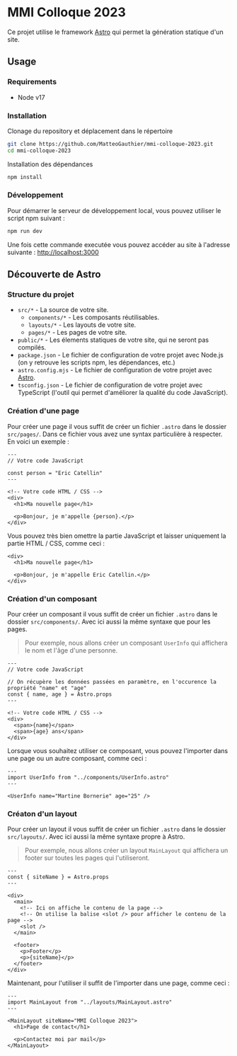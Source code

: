 # MMI Colloque 2023

Ce projet utilise le framework [Astro](https://astro.build) qui permet la génération statique d'un site.

## Usage

### Requirements

- Node v17

### Installation

Clonage du repository et déplacement dans le répertoire

```bash
git clone https://github.com/MatteoGauthier/mmi-colloque-2023.git
cd mmi-colloque-2023
```

Installation des dépendances

```bash
npm install
```

### Développement

Pour démarrer le serveur de développement local, vous pouvez utiliser le script npm suivant :

```bash
npm run dev
```

Une fois cette commande executée vous pouvez accéder au site à l'adresse suivante : [http://localhost:3000](http://localhost:3000)

## Découverte de Astro

### Structure du projet

- `src/*` - La source de votre site.
  - `components/*` - Les composants réutilisables.
  - `layouts/*` - Les layouts de votre site.
  - `pages/*` - Les pages de votre site.
- `public/*` - Les élements statiques de votre site, qui ne seront pas compilés.
- `package.json` - Le fichier de configuration de votre projet avec Node.js (on y retrouve les scripts npm, les dépendances, etc.)
- `astro.config.mjs` - Le fichier de configuration de votre projet avec [Astro](https://docs.astro.build/en/guides/configuring-astro/).
- `tsconfig.json` - Le fichier de configuration de votre projet avec TypeScript (l'outil qui permet d'améliorer la qualité du code JavaScript).

### Création d'une page

Pour créer une page il vous suffit de créer un fichier `.astro` dans le dossier `src/pages/`. Dans ce fichier vous avez une syntax particulière à respecter. En voici un exemple :

```astro
---
// Votre code JavaScript

const person = "Eric Catellin"
---

<!-- Votre code HTML / CSS -->
<div>
  <h1>Ma nouvelle page</h1>

  <p>Bonjour, je m'appelle {person}.</p>
</div>
```

Vous pouvez très bien omettre la partie JavaScript et laisser uniquement la partie HTML / CSS, comme ceci :

```astro
<div>
  <h1>Ma nouvelle page</h1>

  <p>Bonjour, je m'appelle Eric Catellin.</p>
</div>
```

### Création d'un composant

Pour créer un composant il vous suffit de créer un fichier `.astro` dans le dossier `src/components/`. Avec ici aussi la même syntaxe que pour les pages.

> Pour exemple, nous allons créer un composant `UserInfo` qui affichera le nom et l'âge d'une personne.

```astro
---
// Votre code JavaScript

// On récupère les données passées en paramètre, en l'occurence la propriété "name" et "age"
const { name, age } = Astro.props
---

<!-- Votre code HTML / CSS -->
<div>
  <span>{name}</span>
  <span>{age} ans</span>
</div>
```

Lorsque vous souhaitez utiliser ce composant, vous pouvez l'importer dans une page ou un autre composant, comme ceci :

```astro
---
import UserInfo from "../components/UserInfo.astro"
---

<UserInfo name="Martine Bornerie" age="25" />
```

### Créaton d'un layout

Pour créer un layout il vous suffit de créer un fichier `.astro` dans le dossier `src/layouts/`. Avec ici aussi la même syntaxe propre à Astro.

> Pour exemple, nous allons créer un layout `MainLayout` qui affichera un footer sur toutes les pages qui l'utiliseront.

```astro
---
const { siteName } = Astro.props
---

<div>
  <main>
    <!-- Ici on affiche le contenu de la page -->
    <!-- On utilise la balise <slot /> pour afficher le contenu de la page -->
    <slot />
  </main>

  <footer>
    <p>Footer</p>
    <p>{siteName}</p>
  </footer>
</div>
```

Maintenant, pour l'utiliser il suffit de l'importer dans une page, comme ceci :

```astro
---
import MainLayout from "../layouts/MainLayout.astro"
---

<MainLayout siteName="MMI Colloque 2023">
  <h1>Page de contact</h1>

  <p>Contactez moi par mail</p>
</MainLayout>
```
